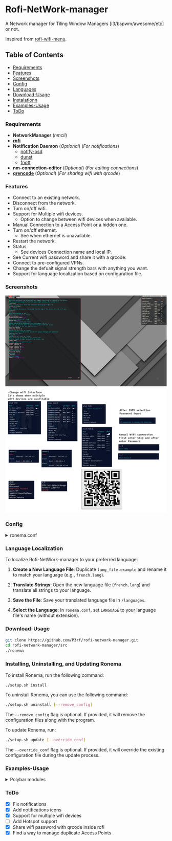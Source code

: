 # Rofi-NetWork-manager
A Network manager for Tiling Window Managers [i3/bspwm/awesome/etc] or not.

Inspired from [rofi-wifi-menu](https://github.com/zbaylin/rofi-wifi-menu).
## Table of Contents

- [Requirements](#requirements)
- [Features](#features)
- [Screenshots](#screenshots)
- [Config](#config)
- [Languages](#language-localization)
- [Download-Usage](#download-usage)
- [Instalationn](#installing-uninstalling-and-updating-ronema)
- [Examples-Usage](#examples-usage)
- [ToDo](#todo)

### Requirements

- **NetworkManager** (_nmcli_)
- [**rofi**](https://github.com/davatorium/rofi)
- **Notification Daemon** (_Optional_) (_For notifications_)
  - [notify-osd](https://launchpad.net/notify-osd)
  - [dunst](https://github.com/dunst-project/dunst)
  - [fnott](https://codeberg.org/dnkl/fnott)
- **nm-connection-editor** (_Optional_) (_For editing connections_)
- [**qrencode**](https://fukuchi.org/works/qrencode) (_Optional_) (_For sharing wifi with qrcode_)

### Features

- Connect to an existing network.
- Disconnect from the network.
- Turn on/off wifi.
- Support for Multiple wifi devices.
  - Option to change between wifi devices when available.
- Manual Connection to a Access Point or a hidden one.
- Turn on/off ethernet.
  - See when ethernet is unavailable.
- Restart the network.
- Status
  - See devices Connection name and local IP.
- See Current wifi password and share it with a qrcode.
- Connect to pre-configured VPNs.
- Change the defualt signal strength bars with anything you want.
- Support for language localization based on configuration file.

### Screenshots

![Desktop](docs/images/main.png)
![Options](docs/images/options.png)

### Config

<details> 
 <summary>ronema.conf</summary>


```
# Location
# +---------- +
# | 1 | 2 | 3 |
# | 8 | 0 | 4 |
# | 7 | 6 | 5 |
# +-----------+
#The grid represents the screen with the numbers indicating the location of the window.
#If you want the window to be in the upper right corner, set location to 3.
LOCATION=0
#This sets the anchor point for the window displaying the QR code.         
QRCODE_LOCATION=$LOCATION 
#X, Y Offset
#This sets the distance of the window from the edge of the screen on the X and Y axis.
Y_AXIS=0
X_AXIS=0
#Use notifications or not
#Values can be "true" or "false"
NOTIFICATIONS="false"
NOTIFICATIONS_ICONS="false"
#Location of qrcode wifi image
QRCODE_DIR="/tmp/"
#WIDTH_FIX_MAIN/WIDTH_FIX_STATUS 
#These values can be adjusted if the text doesn't fit or
#if there is too much space at the end when you launch the script.
#It will depend on the font type and size.
WIDTH_FIX_MAIN=1
WIDTH_FIX_STATUS=10
#Values can be "true" or "false"
#Set it to true, if the script outputs the signal strength with asterisks
#and you want  bars.
ASCII_OUT="false"
#Values can be "true" or "false"
#Set it to true if you want to use custom icons
#for the signal strength instead of the default ones.
CHANGE_BARS="false"
#Custom signal strength indicators
SIGNAL_STRENGTH_0="0"
SIGNAL_STRENGTH_1="1"
SIGNAL_STRENGTH_2="12"
SIGNAL_STRENGTH_3="123"
SIGNAL_STRENGTH_4="1234"
#Selection prefix
SELECTION_PREFIX="~"
#Language
LANGUAGE="english"
#Default theme
THEME="ronema.rasi"
```
</details>

### Language Localization

To localize Rofi-NetWork-manager to your preferred language:

1. **Create a New Language File**: Duplicate `lang_file.example` and rename it to match your language (e.g., `french.lang`).

2. **Translate Strings**: Open the new language file (`french.lang`) and translate all strings to your language.

3. **Save the File**: Save your translated language file in `/languages`.

4. **Select the Language**: In `ronema.conf`, set `LANGUAGE` to your language file's name (without extension).

### Download-Usage

```bash
git clone https://github.com/P3rf/rofi-network-manager.git
cd rofi-network-manager/src
./ronema
```

### Installing, Uninstalling, and Updating Ronema

To install Ronema, run the following command:

```bash
./setup.sh install
```

To uninstall Ronema, you can use the following command:

```bash
./setup.sh uninstall [--remove_config]
```

The `--remove_config` flag is optional. If provided, it will remove the configuration files along with the program.

To update Ronema, run:

```bash
./setup.sh update [--override_conf]
```

The `--override_conf` flag is optional. If provided, it will override the existing configuration file during the update process.



### Examples-Usage

<details> 
 <summary>Polybar modules</summary>

```
[module/wireless-network]
type = internal/network
interface = wlan0
interval = 3.0
unknown-as-up = true
format-connected-background = ${colors.background}
format-connected-foreground = ${colors.foreground}
format-connected-padding = 1
format-connected = %{A1:ronema:}<ramp-signal> <label-connected>%{A}
label-connected = %essid%/%local_ip%
format-disconnected-background = ${colors.background}
format-disconnected-foreground = ${colors.foreground}
format-disconnected-padding = 1
format-disconnected = %{A1:ronema:}<label-disconnected>%{A}
label-disconnected =""
ramp-signal-0 = "󰤯"
ramp-signal-1 = "󰤟"
ramp-signal-2 = "󰤢"
ramp-signal-3 = "󰤥"
ramp-signal-4 = "󰤨"
ramp-signal-foreground = ${colors.white}
```

```
[module/wired-network]
type = internal/network
interface = eth0
interval = 3.0
format-connected-background = ${colors.background}
format-connected-foreground = ${colors.foreground}
format-connected-padding = 1
format-connected = %{A1:ronema:}<label-connected>%{A}
label-connected =  %local_ip%
format-disconnected-background = ${colors.background}
format-disconnected-foreground = ${colors.foreground-alt}
format-disconnected-padding = 1
format-disconnected = %{A1:ronema:}<label-disconnected>%{A}
label-disconnected ="󰌺"
```
</details>

### ToDo

- [x] Fix notifications
- [x] Add notifications icons
- [x] Support for multiple wifi devices
- [ ] Add Hotspot support
- [x] Share wifi password with qrcode inside rofi
- [x] Find a way to manage duplicate Access Points
